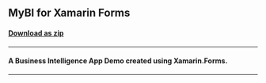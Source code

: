 ## MyBI for Xamarin Forms
#### [Download as zip](https://grapecity.github.io/DownGit/#/home?url=https://github.com/GrapeCity/ComponentOne-Xamarin-Samples/tree/master/XF/MyBI)
____
#### A Business Intelligence App Demo created using Xamarin.Forms.
____
